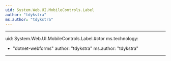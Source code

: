 ```yaml
---
uid: System.Web.UI.MobileControls.Label
author: "tdykstra"
ms.author: "tdykstra"
---
```


---
uid: System.Web.UI.MobileControls.Label.#ctor
ms.technology: 
  - "dotnet-webforms"
author: "tdykstra"
ms.author: "tdykstra"
---
